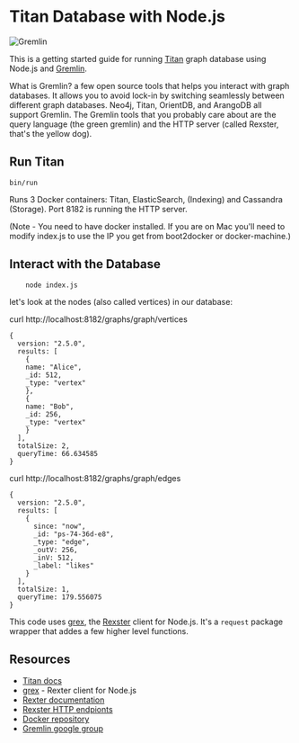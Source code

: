 # Titan Database with Node.js

![Gremlin](http://tinkerpop.incubator.apache.org/images/tinkerpop3-splash.png)

This is a getting started guide for running [Titan](http://thinkaurelius.github.io/titan) graph database using Node.js and [Gremlin](http://tinkerpop.incubator.apache.org/).

What is Gremlin? a few open source tools that helps you interact with graph databases. It allows you to avoid lock-in by switching seamlessly between different graph databases. Neo4j, Titan, OrientDB, and ArangoDB all support Gremlin. The Gremlin tools that you probably care about are the query language (the green gremlin) and the HTTP server (called Rexster, that's the yellow dog).

## Run Titan

    bin/run

   Runs 3 Docker containers: Titan, ElasticSearch, (Indexing) and Cassandra (Storage). Port 8182 is running the HTTP server.

(Note - You need to have docker installed. If you are on Mac you'll need to modify index.js to use the IP you get from  boot2docker or docker-machine.)

## Interact with the Database

		node index.js

let's look at the nodes (also called vertices) in our database:

curl http://localhost:8182/graphs/graph/vertices

    {
      version: "2.5.0",
      results: [
        {
        name: "Alice",
        _id: 512,
        _type: "vertex"
        },
        {
        name: "Bob",
        _id: 256,
        _type: "vertex"
        }
      ],
      totalSize: 2,
      queryTime: 66.634585
    }

curl http://localhost:8182/graphs/graph/edges

    {
      version: "2.5.0",
      results: [
        {
          since: "now",
          _id: "ps-74-36d-e8",
          _type: "edge",
          _outV: 256,
          _inV: 512,
          _label: "likes"
        }
      ],
      totalSize: 1,
      queryTime: 179.556075
    }


This code uses [grex](https://github.com/jbmusso/grex), the [Rexster](https://github.com/tinkerpop/rexster/wiki) client for Node.js. It's a `request` package wrapper that addes a few higher level functions.

## Resources

* [Titan docs](http://s3.thinkaurelius.com/docs/titan/0.9.0-M2)
* [grex](https://github.com/jbmusso/grex) - Rexter client for Node.js
* [Rexter documentation](https://github.com/tinkerpop/rexster/wiki)
* [Rexster HTTP endpionts](https://github.com/tinkerpop/rexster/wiki/Basic-REST-API)
* [Docker repository](https://github.com/apobbati/titan-rexster)
* [Gremlin google group](https://groups.google.com/forum/#!forum/gremlin-users)
